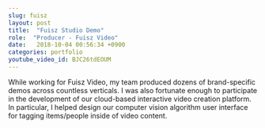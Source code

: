 ```yaml
---
slug: fuisz
layout: post
title:  "Fuisz Studio Demo"
role:  "Producer - Fuisz Video"
date:   2018-10-04 00:56:34 +0900
categories: portfolio
youtube_video_id: BJC26tdEOUM
---
```


While working for Fuisz Video, my team produced dozens of brand-specific demos across countless verticals. I was also fortunate enough to participate in the development of our cloud-based interactive video creation platform. In particular, I helped design our computer vision algorithm user interface for tagging items/people inside of video content.

